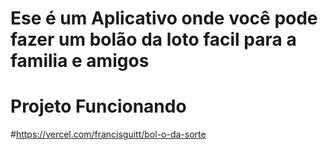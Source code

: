 # Ese é um Aplicativo onde você pode fazer um bolão da loto facil para a familia e amigos

# Projeto Funcionando
#https://vercel.com/francisguitt/bol-o-da-sorte

